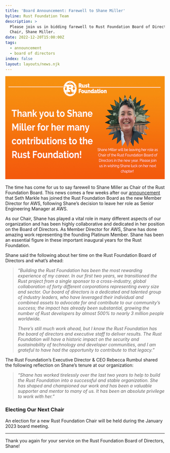 ```yaml
---
title: 'Board Announcement: Farewell to Shane Miller'
byline: Rust Foundation Team
description: >
  Please join us in bidding farewell to Rust Foundation Board of Directors
  Chair, Shane Miller. 
date: 2022-12-20T15:00:00Z
tags:
  - announcement
  - board of directors
index: false
layout: layouts/news.njk
---
```

<img src="/img/news/2022-12-20-farewell-shane/blog-size.png" width="580" height="326" alt="Heading reads  “Thank you to Shane Miller for her many contributions to the Rust Foundation!”. To the right is a headshot of Shane Miller with a smaller caption underneath that reads “Shane Miller will be leaving her role as Chair of the Rust Foundation Board of Directors in the new year. Please join us in wishing Shane luck on her next chapter!”" title="Farewell to Shane Miller" />

The time has come for us to say farewell to Shane Miller as Chair of the Rust Foundation Board. This news comes a few weeks after our [<u>announcement</u>](https://foundation.rust-lang.org/news/welcoming-seth-markle-to-the-rust-foundation-board/) that Seth Markle has joined the Rust Foundation Board as the new Member Director for AWS, following Shane’s decision to leave her role as Senior Engineering Manager at AWS.&nbsp;

As our Chair, Shane has played a vital role in many different aspects of our organization and has been highly collaborative and dedicated in her position on the Board of Directors. As Member Director for AWS, Shane has done amazing work representing the founding Platinum Member. Shane has been an essential figure in these important inaugural years for the Rust Foundation.&nbsp;

Shane said the following about her time on the Rust Foundation Board of Directors and what’s ahead:

> *“Building the Rust Foundation has been the most rewarding experience of my career. In our first two years, we transitioned the Rust project from a single sponsor to a cross-industry, global collaboration of forty different corporations representing every size and sector. Our board of directors is a dedicated and talented group of industry leaders, who have leveraged their individual and combined assets to advocate for and contribute to our community’s success; the impact has already been substantial, growing the number of Rust developers by almost 500% to nearly 3 million people worldwide.*
>
>
> *There’s still much work ahead, but I know the Rust Foundation has the board of directors and executive staff to deliver results. The Rust Foundation will have a historic impact on the security and sustainability of technology and developer communities, and I am grateful to have had the opportunity to contribute to that legacy.”*

The Rust Foundation’s Executive Director & CEO Rebecca Rumbul shared the following reflection on Shane’s tenure at our organization:

> *“Shane has worked tirelessly over the last two years to help to build the Rust Foundation into a successful and stable organization. She has shaped and championed our work and has been a valuable supporter and mentor to many of us. It has been an absolute privilege to work with her.”*

### Electing Our Next Chair

An election for a new Rust Foundation Chair will be held during the January 2023 board meeting.

---

Thank you again for your service on the Rust Foundation Board of Directors, Shane\!